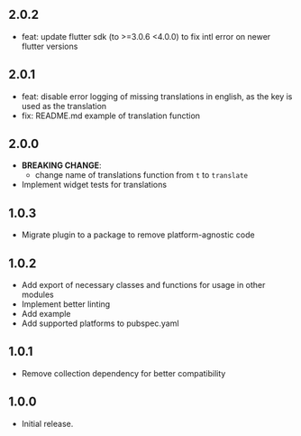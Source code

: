 ## 2.0.2
* feat: update flutter sdk (to >=3.0.6 <4.0.0) to fix intl error on newer flutter versions

## 2.0.1
* feat: disable error logging of missing translations in english, as the key is used as the translation  
* fix: README.md example of translation function

## 2.0.0
* **BREAKING CHANGE**:
  * change name of translations function from `t` to `translate`
* Implement widget tests for translations

## 1.0.3
* Migrate plugin to a package to remove platform-agnostic code

## 1.0.2
* Add export of necessary classes and functions for usage in other modules
* Implement better linting
* Add example
* Add supported platforms to pubspec.yaml

## 1.0.1
* Remove collection dependency for better compatibility

## 1.0.0
* Initial release.
